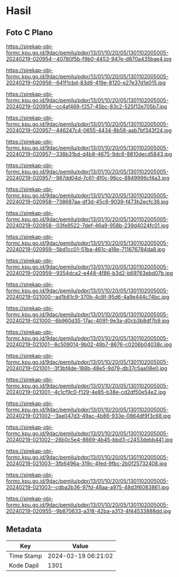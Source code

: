# Hasil

## Foto C Plano

https://sirekap-obj-formc.kpu.go.id/9dac/pemilu/pdpr/13/01/10/20/05/1301102005005-20240219-020954--40780f5b-f9b0-4453-947e-d870a435bae4.jpg

https://sirekap-obj-formc.kpu.go.id/9dac/pemilu/pdpr/13/01/10/20/05/1301102005005-20240219-020956--641f1cbd-83d6-419e-8120-e27e37d1e015.jpg

https://sirekap-obj-formc.kpu.go.id/9dac/pemilu/pdpr/13/01/10/20/05/1301102005005-20240219-020956--cc4af469-f257-45bc-83c2-525f12e705b7.jpg

https://sirekap-obj-formc.kpu.go.id/9dac/pemilu/pdpr/13/01/10/20/05/1301102005005-20240219-020957--446247c4-0655-4434-8b58-aab7bf343f24.jpg

https://sirekap-obj-formc.kpu.go.id/9dac/pemilu/pdpr/13/01/10/20/05/1301102005005-20240219-020957--338b31bd-d4b8-4675-9dc6-8810decd5843.jpg

https://sirekap-obj-formc.kpu.go.id/9dac/pemilu/pdpr/13/01/10/20/05/1301102005005-20240219-020957--987dd04d-7c61-4f0c-96cc-8849996cf4a3.jpg

https://sirekap-obj-formc.kpu.go.id/9dac/pemilu/pdpr/13/01/10/20/05/1301102005005-20240219-020958--738687aa-df3d-45c6-9039-f473b2ecfc36.jpg

https://sirekap-obj-formc.kpu.go.id/9dac/pemilu/pdpr/13/01/10/20/05/1301102005005-20240219-020958--03fe9522-7def-46a9-958b-239d4024fc01.jpg

https://sirekap-obj-formc.kpu.go.id/9dac/pemilu/pdpr/13/01/10/20/05/1301102005005-20240219-020959--5bd1cc01-51ba-461c-a18e-711676784da8.jpg

https://sirekap-obj-formc.kpu.go.id/9dac/pemilu/pdpr/13/01/10/20/05/1301102005005-20240219-020959--9354dca2-e448-4f86-b3d2-b69763ebd07b.jpg

https://sirekap-obj-formc.kpu.go.id/9dac/pemilu/pdpr/13/01/10/20/05/1301102005005-20240219-021000--ad1b81c9-370b-4c8f-95d6-4a9e444c74bc.jpg

https://sirekap-obj-formc.kpu.go.id/9dac/pemilu/pdpr/13/01/10/20/05/1301102005005-20240219-021000--6b960d35-17ac-4091-9e3a-d0cb3b8df7b9.jpg

https://sirekap-obj-formc.kpu.go.id/9dac/pemilu/pdpr/13/01/10/20/05/1301102005005-20240219-021001--8c509014-9b02-49b7-8676-c0206b04038c.jpg

https://sirekap-obj-formc.kpu.go.id/9dac/pemilu/pdpr/13/01/10/20/05/1301102005005-20240219-021001--3f3bf4de-188b-48e5-9d79-db37c5aa08e0.jpg

https://sirekap-obj-formc.kpu.go.id/9dac/pemilu/pdpr/13/01/10/20/05/1301102005005-20240219-021001--4c1cf9c0-f129-4e85-b38e-cd2df50e54e2.jpg

https://sirekap-obj-formc.kpu.go.id/9dac/pemilu/pdpr/13/01/10/20/05/1301102005005-20240219-021002--3ae047d3-49ac-4b86-933e-0864df9f3c68.jpg

https://sirekap-obj-formc.kpu.go.id/9dac/pemilu/pdpr/13/01/10/20/05/1301102005005-20240219-021002--26b0c5e4-8669-4b45-bbd3-c2453debb441.jpg

https://sirekap-obj-formc.kpu.go.id/9dac/pemilu/pdpr/13/01/10/20/05/1301102005005-20240219-021003--3fb6496a-319c-4fed-9fbc-2b0f25732408.jpg

https://sirekap-obj-formc.kpu.go.id/9dac/pemilu/pdpr/13/01/10/20/05/1301102005005-20240219-021003--cdba2b36-97fd-48aa-a975-48d3f6083861.jpg

https://sirekap-obj-formc.kpu.go.id/9dac/pemilu/pdpr/13/01/10/20/05/1301102005005-20240219-020955--9b870633-a318-42ba-a313-4f44533888dd.jpg


## Metadata

| Key        | Value               |
| ---------- | ------------------- |
| Time Stamp | 2024-02-19 06:21:02 |
| Kode Dapil | 1301                |



